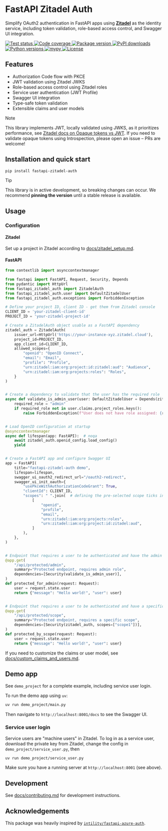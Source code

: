 # FastAPI Zitadel Auth

Simplify OAuth2 authentication in FastAPI apps using [**Zitadel**](https://zitadel.com/) as the identity service, 
including token validation, role-based access control, and Swagger UI integration.


<a href="https://github.com/cleanenergyexchange/fastapi-zitadel-auth/actions/workflows/test.yml" target="_blank">
    <img src="https://github.com/cleanenergyexchange/fastapi-zitadel-auth/actions/workflows/test.yml/badge.svg" alt="Test status">
</a>
<a href="https://codecov.io/gh/cleanenergyexchange/fastapi-zitadel-auth">
    <img src="https://codecov.io/gh/cleanenergyexchange/fastapi-zitadel-auth/graph/badge.svg?token=A3TSXDVLQT" alt="Code coverage"/> 
</a>
<a href="https://pypi.org/pypi/fastapi-zitadel-auth">
    <img src="https://img.shields.io/pypi/v/fastapi-zitadel-auth.svg?logo=pypi&logoColor=white&label=pypi" alt="Package version">
</a>
<a href="https://pepy.tech/projects/fastapi-zitadel-auth">
    <img src="https://static.pepy.tech/badge/fastapi-zitadel-auth/month" alt="PyPI downloads">
</a>
<a href="https://python.org">
    <img src="https://img.shields.io/badge/python-v3.10+-blue.svg?logo=python&logoColor=white&label=python" alt="Python versions">
</a>
<a href="https://mypy-lang.org">
    <img src="https://www.mypy-lang.org/static/mypy_badge.svg" alt="mypy">
</a>
<a href="https://github.com/cleanenergyexchange/fastapi-zitadel-auth/blob/main/LICENSE">
    <img src="https://badgen.net/github/license/cleanenergyexchange/fastapi-zitadel-auth/" alt="License"/>
</a>


## Features

* Authorization Code flow with PKCE
* JWT validation using Zitadel JWKS
* Role-based access control using Zitadel roles
* Service user authentication (JWT Profile)
* Swagger UI integration
* Type-safe token validation
* Extensible claims and user models


> [!NOTE]
> This library implements JWT, locally validated using JWKS, as it prioritizes performance, 
> see [Zitadel docs on Opaque tokens vs JWT](https://zitadel.com/docs/concepts/knowledge/opaque-tokens#use-cases-and-trade-offs).
> If you need to validate opaque tokens using Introspection, please open an issue – PRs are welcome!


## Installation and quick start

```bash
pip install fastapi-zitadel-auth
```

> [!TIP]
> This library is in active development, so breaking changes can occur.
> We recommend **pinning the version** until a stable release is available.


## Usage

### Configuration

#### Zitadel

Set up a project in Zitadel according to [docs/zitadel_setup.md](docs/zitadel_setup.md).

#### FastAPI

```python
from contextlib import asynccontextmanager

from fastapi import FastAPI, Request, Security, Depends
from pydantic import HttpUrl
from fastapi_zitadel_auth import ZitadelAuth
from fastapi_zitadel_auth.user import DefaultZitadelUser
from fastapi_zitadel_auth.exceptions import ForbiddenException

# Define your project ID, client ID - get them from Zitadel console
CLIENT_ID = 'your-zitadel-client-id'
PROJECT_ID = 'your-zitadel-project-id'

# Create a ZitadelAuth object usable as a FastAPI dependency
zitadel_auth = ZitadelAuth(
    issuer_url=HttpUrl('https://your-instance-xyz.zitadel.cloud'),
    project_id=PROJECT_ID,
    app_client_id=CLIENT_ID,
    allowed_scopes={
        "openid": "OpenID Connect",
        "email": "Email",
        "profile": "Profile",
        "urn:zitadel:iam:org:project:id:zitadel:aud": "Audience",
        "urn:zitadel:iam:org:projects:roles": "Roles",
    }
)


# Create a dependency to validate that the user has the required role
async def validate_is_admin_user(user: DefaultZitadelUser = Depends(zitadel_auth)) -> None:
    required_role = "admin"
    if required_role not in user.claims.project_roles.keys():
        raise ForbiddenException(f"User does not have role assigned: {required_role}")


# Load OpenID configuration at startup
@asynccontextmanager
async def lifespan(app: FastAPI):  # noqa
    await zitadel_auth.openid_config.load_config()
    yield


# Create a FastAPI app and configure Swagger UI
app = FastAPI(
    title="fastapi-zitadel-auth demo",
    lifespan=lifespan,
    swagger_ui_oauth2_redirect_url="/oauth2-redirect",
    swagger_ui_init_oauth={
        "usePkceWithAuthorizationCodeGrant": True,
        "clientId": CLIENT_ID,
        "scopes": " ".join(  # defining the pre-selected scope ticks in the Swagger UI
            [
                "openid",
                "profile",
                "email",
                "urn:zitadel:iam:org:projects:roles",
                "urn:zitadel:iam:org:project:id:zitadel:aud",
            ]
        ),
    },
)


# Endpoint that requires a user to be authenticated and have the admin role
@app.get(
    "/api/protected/admin",
    summary="Protected endpoint, requires admin role",
    dependencies=[Security(validate_is_admin_user)],
)
def protected_for_admin(request: Request):
    user = request.state.user
    return {"message": "Hello world!", "user": user}


# Endpoint that requires a user to be authenticated and have a specific scope
@app.get(
    "/api/protected/scope",
    summary="Protected endpoint, requires a specific scope",
    dependencies=[Security(zitadel_auth, scopes=["scope1"])],
)
def protected_by_scope(request: Request):
    user = request.state.user
    return {"message": "Hello world!", "user": user}

```

If you need to customize the claims or user model, see [docs/custom_claims_and_users.md](docs/custom_claims_and_users.md).

## Demo app

See `demo_project` for a complete example, including service user login. 

To run the demo app using `uv`:

```bash
uv run demo_project/main.py
```

Then navigate to `http://localhost:8001/docs` to see the Swagger UI.


### Service user login

Service users are "machine users" in Zitadel. To log in as a service user, download the private key from Zitadel, change the config in `demo_project/service_user.py`, then

```bash
uv run demo_project/service_user.py
```

Make sure you have a running server at `http://localhost:8001` (see above).

## Development

See [docs/contributing.md](docs/contributing.md) for development instructions.


## Acknowledgements

This package was heavily inspired by [`intility/fastapi-azure-auth`](https://github.com/intility/fastapi-azure-auth/).